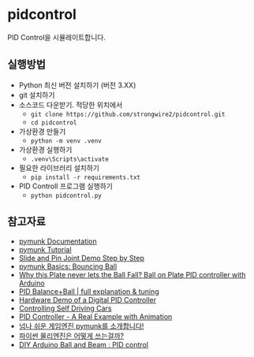 # pidcontrol
PID Control을 시뮬레이트합니다.

## 실행방법
- Python 최신 버전 설치하기 (버전 3.XX)
- git 설치하기
- 소스코드 다운받기. 적당한 위치에서
  - `git clone https://github.com/strongwire2/pidcontrol.git`
  - `cd pidcontrol`
- 가상환경 만들기
  - `python -m venv .venv`
- 가상환경 실행하기
  - `.venv\Scripts\activate`
- 필요한 라이브러리 설치하기
  - `pip install -r requirements.txt`
- PID Controll 프로그램 실행하기
  - `python pidcontrol.py`

## 참고자료
- [pymunk Documentation](http://www.pymunk.org/_/downloads/en/stable/pdf/)
- [pymunk Tutorial](https://readthedocs.org/projects/pymunk-tutorial/downloads/pdf/latest/)
- [Slide and Pin Joint Demo Step by Step](https://www.pymunk.org/en/latest/tutorials/SlideAndPinJoint.html)
- [pymunk Basics: Bouncing Ball](https://www.youtube.com/watch?v=nNjRz31-7s0&list=PL_N_kL9gRTm8lh7GxFHh3ym1RXi6I6c50&index=2)
- [Why this Plate never lets the Ball Fall? Ball on Plate PID controller with Arduino](https://www.youtube.com/watch?v=0BDvbljP4Yk)
- [PID Balance+Ball | full explanation & tuning](https://www.youtube.com/watch?v=JFTJ2SS4xyA)
- [Hardware Demo of a Digital PID Controller](https://www.youtube.com/watch?v=fusr9eTceEo)
- [Controlling Self Driving Cars](https://www.youtube.com/watch?v=4Y7zG48uHRo)
- [PID Controller - A Real Example with Animation](https://www.youtube.com/watch?v=7qw7vnTGNsA)
- [넘나 쉬운 게임엔진 pymunk를 소개합니다!](https://www.youtube.com/watch?v=QJsFy2A05X0)
- [파이썬 물리엔진은 어떻게 쓰는걸까?](https://www.youtube.com/watch?v=tF4PctX66ek)
- [DIY Arduino Ball and Beam : PID control](https://www.youtube.com/watch?v=FidxDZ7X6OI)